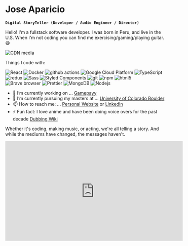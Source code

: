 # Jose Aparicio

**`Digital StoryTeller (Developer / Audio Engineer / Director)`**

Hello! I'm a fullstack software developer. I was born in Peru, and live in the U.S. When I'm not coding you can find me exercising/gaming/playing guitar. 😄


<img class="" src="https://preview.redd.it/coding-by-pixel-jeff-v0-n8agw6z2smyb1.gif?width=640&amp;crop=smart&amp;format=png8&amp;s=679eed1a65d31994e6f7220e9be8fca509c000ff" alt="CDN media">


Things I code with:

<p>
  <img alt="React" src="https://img.shields.io/badge/-React-45b8d8?style=flat-square&logo=react&logoColor=white" />
  <img alt="Docker" src="https://img.shields.io/badge/-Docker-46a2f1?style=flat-square&logo=docker&logoColor=white" />
  <img alt="github actions" src="https://img.shields.io/badge/-Github_Actions-2088FF?style=flat-square&logo=github-actions&logoColor=white" />
  <img alt="Google Cloud Platform" src="https://img.shields.io/badge/-Google_Cloud_Platform-1a73e8?style=flat-square&logo=google-cloud&logoColor=white" />
  <img alt="TypeScript" src="https://img.shields.io/badge/-TypeScript-007ACC?style=flat-square&logo=typescript&logoColor=white" />
  <img alt="redux" src="https://img.shields.io/badge/-Redux-764ABC?style=flat-square&logo=redux&logoColor=white" />
  <img alt="Sass" src="https://img.shields.io/badge/-Sass-CC6699?style=flat-square&logo=sass&logoColor=white" />
  <img alt="Styled Components" src="https://img.shields.io/badge/-Styled_Components-db7092?style=flat-square&logo=styled-components&logoColor=white" />
  <img alt="git" src="https://img.shields.io/badge/-Git-F05032?style=flat-square&logo=git&logoColor=white" />
  <img alt="npm" src="https://img.shields.io/badge/-NPM-CB3837?style=flat-square&logo=npm&logoColor=white" />
  <img alt="html5" src="https://img.shields.io/badge/-HTML5-E34F26?style=flat-square&logo=html5&logoColor=white" />
  <img alt="Brave browser" src="https://img.shields.io/badge/-Brave_Browser-FB542B?style=flat-square&logo=brave&logoColor=white" />
  <img alt="Prettier" src="https://img.shields.io/badge/-Prettier-F7B93E?style=flat-square&logo=prettier&logoColor=white" />
  <img alt="MongoDB" src="https://img.shields.io/badge/-MongoDB-13aa52?style=flat-square&logo=mongodb&logoColor=white" />
  <img alt="Nodejs" src="https://img.shields.io/badge/-Nodejs-43853d?style=flat-square&logo=Node.js&logoColor=white" />
</p>


<ul>
<li>🔭 I’m currently working on ... <a href="https://www.gamepayy.com" target="_blank" rel="noopener noreferrer">Gamepayy</a></li>
<li>🌱 I’m currently pursuing my masters at ... <a href="https://www.colorado.edu/" target="_blank" rel="noopener noreferrer">University of Colorado Boulder</a></li>
<li>📫 How to reach me: ... <a href="https://joseaparicio.dev" target="_blank" rel="noopener noreferrer">Personal Website</a> or <a href="https://www.linkedin.com/in/jfacade" target="_blank" rel="noopener noreferrer">LinkedIn</a></li>
<li>⚡ Fun fact: I love anime and have been doing voice overs for the past decade <a href="https://doblaje.fandom.com/es/wiki/Jos%C3%A9_Aparicio" target="_blank" rel="noopener noreferrer">Dubbing Wiki</a></li>
</ul>

<p>
    Whether it's coding, making music, or acting, we're all telling a story. And while the mediums have changed, the messages haven't.
</p>

<div style="width: 560px; height: 315px; float: none; clear: both; margin: 2px auto;">
  <embed
    src="https://www.youtube.com/watch?v=Q_Dstho-yx8"
    wmode="transparent"
    type="video/mp4"
    width="100%" height="100%"
    allow="autoplay; encrypted-media; picture-in-picture"
    allowfullscreen
    title="Keyboard Cat"
  >
</div>
